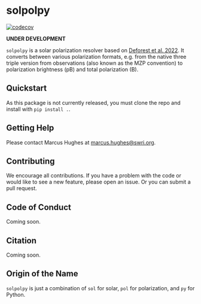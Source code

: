 # solpolpy
[![codecov](https://codecov.io/gh/punch-mission/solpolpy/branch/main/graph/badge.svg?token=835TUH7CKI)](https://codecov.io/gh/punch-mission/solpolpy)

**UNDER DEVELOPMENT**


`solpolpy` is a solar polarization resolver based on [Deforest et al. 2022](https://doi.org/10.3847/1538-4357/ac43b6).
It converts between various polarization formats, e.g. from the native three triple version from observations
(also known as the MZP convention) to polarization brightness (pB) and total polarization (B). 

## Quickstart
As this package is not currently released, you must clone the repo and install with `pip install .`. 

## Getting Help
Please contact Marcus Hughes at [marcus.hughes@swri.org](mailto:marcus.hughes@swri.org). 

## Contributing
We encourage all contributions. If you have a problem with the code or would like to see a new feature, please open an issue. Or you can submit a pull request. 

## Code of Conduct
Coming soon.  

## Citation
Coming soon. 

## Origin of the Name
`solpolpy` is just a combination of `sol` for solar, `pol` for polarization, and `py` for Python. 

